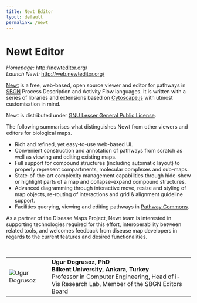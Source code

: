 ```yaml
---
title: Newt Editor
lyout: default
permalink: /newt
---
```


# Newt Editor

<p>
<i>Homepage: </i><a href="http://newteditor.org/" target="_blank">http://newteditor.org/</a><br />
<i>Launch Newt: </i><a href="http://web.newteditor.org/" target="_blank">http://web.newteditor.org/</a>
</p>

<p><a href="http://newteditor.org/" target="_blank">Newt</a> is a free, web-based, open source viewer and editor for pathways in <a href="http://sbgn.github.io/sbgn/" target="_blank">SBGN</a> Process Description and Activity Flow languages. It is written with a series of libraries and extensions based on <a href="http://js.cytoscape.org/" target="_blank">Cytoscape.js</a> with utmost customisation in mind.</p>

<p>Newt is distributed under <a href="http://www.gnu.org/licenses/lgpl.html" target="_blank">GNU Lesser General Public License</a>.</p>

<p>The following summarises what distinguishes Newt from other viewers and editors for biological maps.</p>

<ul>
<li>Rich and refined, yet easy-to-use web-based UI.</li>
<li>Convenient construction and annotation of pathways from scratch as well as viewing and editing existing maps.</li>
<li>Full support for compound structures (including automatic layout) to properly represent compartments, molecular complexes and sub-maps.</li>
<li>State-of-the-art complexity management capabilities through hide-show or highlight parts of a map and collapse-expand compound structures.</li>
<li>Advanced diagramming through interactive move, resize and styling of map objects, re-routing of interactions and grid & alignment guideline support.</li>
<li>Facilities querying, viewing and editing pathways in <a href="http://www.pathwaycommons.org/" target="_blank">Pathway Commons</a>.</li>
</ul>     

<p>As a partner of the Disease Maps Project, Newt team is interested in supporting technologies required for this effort, interoperability between related tools, and welcomes feedback from disease map developers in regards to the current features and desired functionalities.</p>

<br />
<table>
<tr>
<td style="width: 100px;"><img src="../images/team/UgurDogrusoz.jpg" alt="Ugur Dogrusoz" /></td>
<td><strong>Ugur Dogrusoz, PhD</strong><br />
<strong>Bilkent University, Ankara, Turkey</strong><br />
Professor in Computer Engineering, Head of i-Vis Research Lab, Member of the SBGN Editors Board</td>
</tr>
</table>

